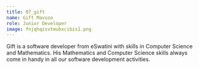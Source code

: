 ```yaml
---
title: 07_gift
name: Gift Mavuso
role: Junior Developer
image: fnjqhqisvtmubxcibis1.png
---
```


Gift is a software developer from eSwatini with skills in Computer Science and Mathematics. His Mathematics and Computer Science skills always come in handy in all our software development activities.   